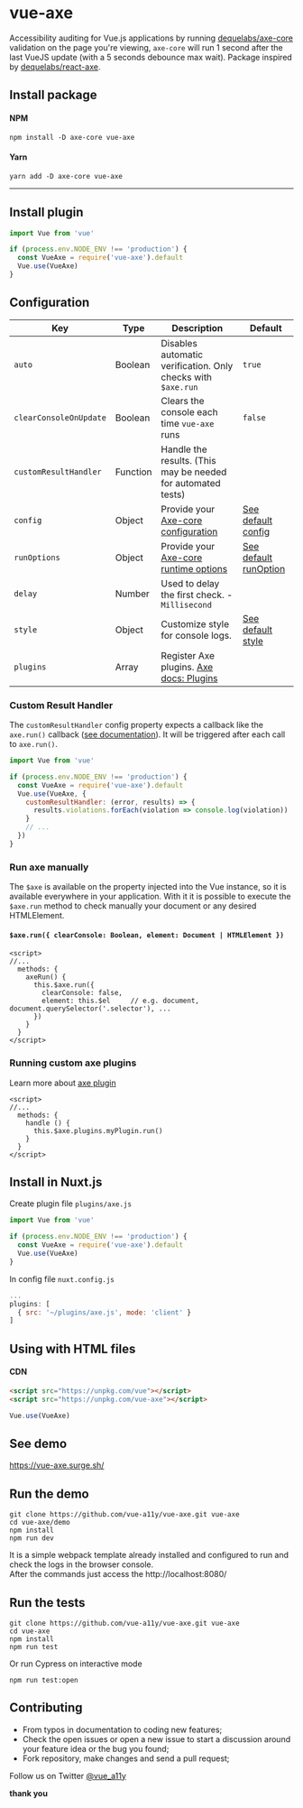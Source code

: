 # vue-axe

Accessibility auditing for Vue.js applications by running [dequelabs/axe-core](https://github.com/dequelabs/axe-core/) validation on the page you're viewing, `axe-core` will run 1 second after the last VueJS update (with a 5 seconds debounce max wait). Package inspired by [dequelabs/react-axe](https://github.com/dequelabs/react-axe).

## Install package
#### NPM
```shell
npm install -D axe-core vue-axe
```

#### Yarn
```shell
yarn add -D axe-core vue-axe
```
---

## Install plugin 
```javascript
import Vue from 'vue'

if (process.env.NODE_ENV !== 'production') {
  const VueAxe = require('vue-axe').default
  Vue.use(VueAxe)
}
```
## Configuration
| Key                    | Type     | Description                                                   | Default    
| ---------------------- | -------- |-------------------------------------------------------------- | -----------
| `auto`                 | Boolean  | Disables automatic verification. Only checks with `$axe.run`  | `true`    
| `clearConsoleOnUpdate` | Boolean  | Clears the console each time `vue-axe` runs                   | `false`    
| `customResultHandler`  | Function | Handle the results. (This may be needed for automated tests)
| `config`               | Object   | Provide your [Axe-core configuration](https://github.com/dequelabs/axe-core/blob/master/doc/API.md#api-name-axeconfigure)  | [See default config](https://github.com/vue-a11y/vue-axe/blob/master/src/index.js#L13) 
| `runOptions`           | Object   | Provide your [Axe-core runtime options](https://github.com/dequelabs/axe-core/blob/master/doc/API.md#options-parameter) | [See default runOption](https://github.com/vue-a11y/vue-axe/blob/master/src/index.js#L18) 
| `delay`                | Number   | Used to delay the first check. - `Millisecond`
| `style`                | Object   | Customize style for console logs. | [See default style](https://github.com/vue-a11y/vue-axe/blob/master/src/index.js#L22) 
| `plugins`              | Array    | Register Axe plugins. [Axe docs: Plugins](https://github.com/dequelabs/axe-core/blob/master/doc/plugins.md)

### Custom Result Handler

The `customResultHandler` config property expects a callback like the `axe.run()` callback ([see documentation](https://github.com/dequelabs/axe-core/blob/master/doc/API.md#parameters-axerun)). It will be triggered after each call to `axe.run()`. 

```javascript
import Vue from 'vue'

if (process.env.NODE_ENV !== 'production') {
  const VueAxe = require('vue-axe').default
  Vue.use(VueAxe, {
    customResultHandler: (error, results) => {
      results.violations.forEach(violation => console.log(violation))
    }
    // ...
  })
}
``` 

### Run axe manually
The `$axe` is available on the property injected into the Vue instance, so it is available everywhere in your application. With it it is possible to execute the `$axe.run` method to check manually your document or any desired HTMLElement.

#### `$axe.run({ clearConsole: Boolean, element: Document | HTMLElement })`

```vue
<script>
//...
  methods: {
    axeRun() {
      this.$axe.run({
        clearConsole: false,
        element: this.$el     // e.g. document, document.querySelector('.selector'), ...
      })
    }
  }
</script>
```

### Running custom axe plugins
Learn more about [axe plugin](https://github.com/dequelabs/axe-core/blob/master/doc/plugins.md)

```vue
<script>
//...
  methods: {
    handle () {
      this.$axe.plugins.myPlugin.run()
    }
  }
</script>
```

## Install in Nuxt.js
Create plugin file `plugins/axe.js`
```javascript
import Vue from 'vue'

if (process.env.NODE_ENV !== 'production') {
  const VueAxe = require('vue-axe').default
  Vue.use(VueAxe)
}

```

In config file `nuxt.config.js`
```javascript
...
plugins: [
  { src: '~/plugins/axe.js', mode: 'client' }
]
```

## Using with HTML files
#### CDN 
```html
<script src="https://unpkg.com/vue"></script>
<script src="https://unpkg.com/vue-axe"></script>
```

```javascript
Vue.use(VueAxe)
```
## See demo
https://vue-axe.surge.sh/

## Run the demo
```shell
git clone https://github.com/vue-a11y/vue-axe.git vue-axe
cd vue-axe/demo
npm install
npm run dev
```

It is a simple webpack template already installed and configured to run and check the logs in the browser console.  
After the commands just access the http://localhost:8080/


## Run the tests
```shell
git clone https://github.com/vue-a11y/vue-axe.git vue-axe
cd vue-axe
npm install
npm run test 
```

Or run Cypress on interactive mode
```shell
npm run test:open
```

## Contributing
- From typos in documentation to coding new features;
- Check the open issues or open a new issue to start a discussion around your feature idea or the bug you found;
- Fork repository, make changes and send a pull request;

Follow us on Twitter [@vue_a11y](https://twitter.com/vue_a11y)

**thank you**



